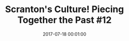 ---
_schema: default
title: "Scranton's Culture! Piecing Together the Past #12"
link: https://www.geocaching.com/geocache/GC73VTD_scrantons-culture-piecing-together-the-past-12
owner: STEARanger
date: 2017-07-18 00:01:00
log_type: Found it
display_coords: N 41° 24.612' W 075° 39.673'
latitude: '41.410200'
longitude: '-75.661217'
first_stage: false
bogus: false
zhanna_log:  >-
  Hi STEARanger!


  I was so close to this cache after finding the one near the courthouse that I couldn’t resist extending my walk and attempting it. I found it after a few minutes of poking around. Great hiding spot, a perfect fit! Thanks for another fun hunt!


  Zhanna
post_id: 10819
---